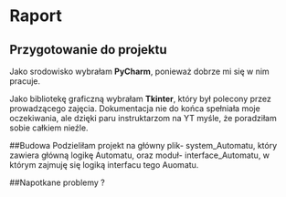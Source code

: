 # Raport
## Przygotowanie do projektu
Jako srodowisko wybrałam **PyCharm**, ponieważ dobrze mi się w nim pracuje.

Jako bibliotekę graficzną wybrałam **Tkinter**, który był polecony przez prowadzącego zajęcia. 
Dokumentacja nie do końca spełniała moje oczekiwania, ale dzięki paru instruktarzom na YT myśle, że poradziłam 
sobie całkiem nieźle.

##Budowa
Podzieliłam projekt na główny plik- system_Automatu, który zawiera główną logikę Automatu, oraz moduł- interface_Automatu, w którym
zajmuję się logiką interfacu tego Auomatu.

##Napotkane problemy
?

 

